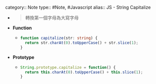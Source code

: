 category:: Note
type:: #Note, #Javascript
alias:: JS - String Capitalize

- > 轉換第一個字母為大寫字母
- **Function**
	- ```ts
	  function capitalize(str: string) {
	    return str.charAt(0).toUpperCase() + str.slice(1);
	  }
	  ```
- **Prototype**
	- ```js
	  String.prototype.capitalize = function() {
	    return this.charAt(0).toUpperCase() + this.slice(1);
	  }
	  ```